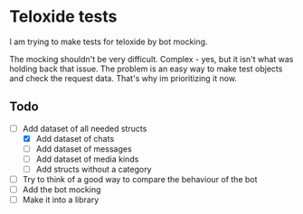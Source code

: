 # Teloxide tests

I am trying to make tests for teloxide by bot mocking.

The mocking shouldn't be very difficult. Complex - yes, but it isn't what was holding back that issue. The problem is an easy way to make test objects and check the request data. That's why im prioritizing it now.

## Todo

- [ ] Add dataset of all needed structs
    - [x] Add dataset of chats
    - [ ] Add dataset of messages
    - [ ] Add dataset of media kinds
    - [ ] Add structs without a category
- [ ] Try to think of a good way to compare the behaviour of the bot
- [ ] Add the bot mocking
- [ ] Make it into a library
